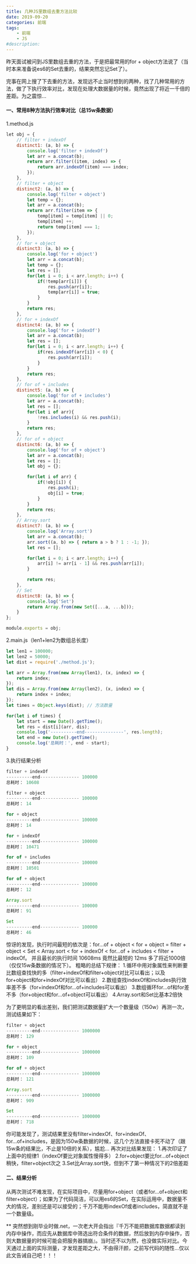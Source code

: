 ```yaml
---
title: 几种JS里数组去重方法比较
date: 2019-09-20
categories: 前端
tags: 
    - 前端
    - JS
#description: 
---
```


昨天面试被问到JS里数组去重的方法，于是把最常用的for + object方法说了（当时本来准备说es6的Set去重的，结果突然忘记Set了）。
<!-- more -->
完事在网上搜了下去重的方法，发现远不止当时想到的两种，找了几种常用的方法，做了下执行效率对比，发现在处理大数据量的时候，竟然出现了将近一千倍的差距。为之震惊...

#### 一、常用8种方法执行效率对比（总15w条数据）
1.method.js
```js
﻿let obj = {
	// filter + indexOf
	distinct1: (a, b) => {
		console.log('filter + indexOf')
		let arr = a.concat(b);
		return arr.filter((item, index) => {
			return arr.indexOf(item) === index;
		});
	},
	// filter + object
	distinct2: (a, b) => {
		console.log('filter + object')
		let temp = {};
		let arr = a.concat(b);
		return arr.filter(item => {
			temp[item] = temp[item] || 0;
			temp[item] ++;
			return temp[item] === 1;
		});
	},
	// for + object
	distinct3: (a, b) => {
		console.log('for + object')
		let arr = a.concat(b);
		let temp = {};
		let res = [];
		for(let i = 0; i < arr.length; i++) {
			if(!temp[arr[i]]) {
				res.push(arr[i]);
				temp[arr[i]] = true;
			}
		}
		return res;
	},
	// for + indexOf
	distinct4: (a, b) => {
		console.log('for + indexOf')
		let arr = a.concat(b);
		let res = [];
		for(let i = 0; i < arr.length; i++) {
			if(res.indexOf(arr[i]) < 0) {
				res.push(arr[i]);
			}
		}
		return res;
	},
	// for of + includes
	distinct5: (a, b) => {
		console.log('for of + includes')
		let arr = a.concat(b);
		let res = [];
		for(let i of arr){
			!res.includes(i) && res.push(i);
		}
		return res;
	},
	// for of + object
	distinct6: (a, b) => {
		console.log('for of + object')
		let arr = a.concat(b);
		let res = [];
		let obj = {};

		for(let i of arr) {
			if(!obj[i]) {
				res.push(i);
				obj[i] = true;
			}
		}
		return res;
	},
	// Array.sort
	distinct7: (a, b) => {
		console.log('Array.sort')
		let arr = a.concat(b);
		arr.sort((a, b) => { return a > b ? 1 : -1; });
		let res = [];

		for(let i = 0; i < arr.length; i++) {
			arr[i] != arr[i - 1] && res.push(arr[i]);
		}

		return res;
	},
	// Set
	distinct8: (a, b) => {
		console.log('Set')
		return Array.from(new Set([...a, ...b]));
	}
};

module.exports = obj;
```
2.main.js（len1+len2为数组总长度）
```js
let len1 = 100000;
let len2 = 50000;
let dist = require('./method.js');

let arr = Array.from(new Array(len1), (x, index) => {
	return index;
});
let dis = Array.from(new Array(len2), (x, index) => {
	return index + index;
});
let times = Object.keys(dist); // 方法数量

for(let i of times) {
	let start = new Date().getTime();
	let res = dist[i](arr, dis);
	console.log('----------end---------------', res.length);
	let end = new Date().getTime();
	console.log('总耗时：', end - start);
}
```
3.执行结果分析
```js
filter + indexOf
----------end--------------- 100000
总耗时： 10608

filter + object
----------end--------------- 100000
总耗时： 14

for + object
----------end--------------- 100000
总耗时： 14

for + indexOf
----------end--------------- 100000
总耗时： 10471

for of + includes
----------end--------------- 100000
总耗时： 10501

for of + object
----------end--------------- 100000
总耗时： 12

Array.sort
----------end--------------- 100000
总耗时： 91

Set
----------end--------------- 100000
总耗时： 46
```

惊讶的发现，执行时间最短的依次是：for...of + object <  for + object = filter + object < Set < Array.sort < for + indexOf < for...of + includes < filter + indexOf。
并且最长的执行时间 10608ms 竟然比最短的 12ms 多了将近1000倍（仅仅15w条数据的情况下）。
粗略的总结下规律：
    1.循环中用对象属性来判断要比数组查找快的多（filter+indexOf和filter+object对比可以看出；以及for+object和for+indexOf对比可以看出）
    2.数组查找indexOf和includes执行效率差不多（for+indexOf和for...of+includes可以看出）
    3.数组循环for...of和for差不多（for+object和for...of+object可以看出）
    4.Array.sort和Set比基本2倍快

为了更明显的看出差别，我们把测试数据量扩大一个数量级（150w）再测一次，测试结果如下：
```js
filter + object
----------end--------------- 1000000
总耗时： 129

for + object
----------end--------------- 1000000
总耗时： 109

for of + object
----------end--------------- 1000000
总耗时： 121

Array.sort
----------end--------------- 1000000
总耗时： 909

Set
----------end--------------- 1000000
总耗时： 718
```
你可能发现了，测试结果里没有filter+indexOf、for+indexOf、for...of+includes，是因为150w条数据的时候，这几个方法直接卡死不动了（跟15w条的结果比，不止是10倍的关系），尴尬...
再次对比结果发现：
    1.再次印证了上面中的规律1（indexOf要比对象属性慢得多）
    2.for+object要比for...of+object稍快，filter+object次之
    3.Set比Array.sort快，但到不了第一种情况下的2倍差距

#### 二、结果分析
从两次测试不难发现，在实际项目中，尽量用for+object（或者for...of+object和filter+object）；如果为了代码简洁，可以用es6的Set，在实际运用中，数据量不大的情况，差别还是可以接受的；千万不能用indexOf或者includes，简直就不是一个数量级。

** 突然想到刚毕业时做.net，一次老大开会指出『千万不能把数据库数据都读到内存中操作，而应先从数据库中筛选出符合条件的数据，然后放到内存中操作，否则大数据量的时候可能会把服务器搞崩』。当时还不以为然，也没做实际对比。今天通过上面的实际测量，才发现差距之大，不由得汗颜，之前写代码的随性...仅以此文告诫自己吧！！！
